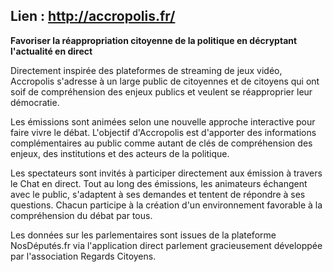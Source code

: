 ## Lien : http://accropolis.fr/
**Favoriser la réappropriation citoyenne de la politique en décryptant l'actualité en direct**

Directement inspirée des plateformes de streaming de jeux vidéo, Accropolis s'adresse à un large public de citoyennes et de citoyens qui ont soif de compréhension des enjeux publics et veulent se réapproprier leur démocratie.

Les émissions sont animées selon une nouvelle approche interactive pour faire vivre le débat. L'objectif d'Accropolis est d'apporter des informations complémentaires au public comme autant de clés de compréhension des enjeux, des institutions et des acteurs de la politique.

Les spectateurs sont invités à participer directement aux émission à travers le Chat en direct. Tout au long des émissions, les animateurs échangent avec le public, s'adaptent à ses demandes et tentent de répondre à ses questions. Chacun participe à la création d'un environnement favorable à la compréhension du débat par tous.

Les données sur les parlementaires sont issues de la plateforme NosDéputés.fr via l'application direct parlement gracieusement développée par l'association Regards Citoyens.
